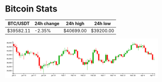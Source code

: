 # Bitcoin Stats

BTC/USDT|24h change|24h high|24h low|
|---|---|---|---|
|$39582.11|-2.35%|$40699.00|$39200.00|

<img src="./chart.svg">
